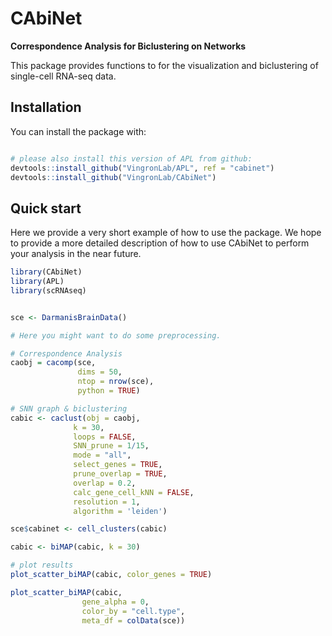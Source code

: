 
# CAbiNet
**Correspondence Analysis for Biclustering on Networks**

This package provides functions to for the visualization and biclustering of single-cell RNA-seq data. 


## Installation

You can install the package with:

``` r

# please also install this version of APL from github:
devtools::install_github("VingronLab/APL", ref = "cabinet")
devtools::install_github("VingronLab/CAbiNet")
```

## Quick start

Here we provide a very short example of how to use the package. We hope to provide a more detailed description of how to use CAbiNet to perform your analysis in the near future.

``` r
library(CAbiNet)
library(APL)
library(scRNAseq)


sce <- DarmanisBrainData()

# Here you might want to do some preprocessing.

# Correspondence Analysis
caobj = cacomp(sce,
               dims = 50,
               ntop = nrow(sce),
               python = TRUE)

# SNN graph & biclustering
cabic <- caclust(obj = caobj,
              k = 30,
              loops = FALSE,
              SNN_prune = 1/15,
              mode = "all",
              select_genes = TRUE,
              prune_overlap = TRUE,
              overlap = 0.2,
              calc_gene_cell_kNN = FALSE,
              resolution = 1,
              algorithm = 'leiden')

sce$cabinet <- cell_clusters(cabic)

cabic <- biMAP(cabic, k = 30)

# plot results
plot_scatter_biMAP(cabic, color_genes = TRUE)

plot_scatter_biMAP(cabic, 
				gene_alpha = 0,
				color_by = "cell.type",
				meta_df = colData(sce))

```